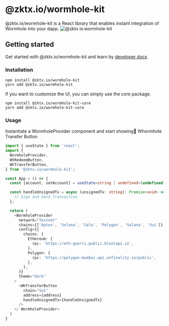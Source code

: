 # @zktx.io/wormhole-kit
@zktx.io/wormhole-kit is a React library that enables instant integration of Wormhole into your dapp.
![@zktx io:wormhole-kit](https://github.com/zktx-io/wormhole-kit-monorepo/assets/57783762/71b9694d-5225-4489-acc4-56b195db108a)
## Getting started
Get started with @zktx.io/wormhole-kit and learn by [developer docs](https://docs.zktx.io/)
### Installation
```
npm install @zktx.io/wormhole-kit
yarn add @zktx.io/wormhole-kit
```
If you want to customize the UI, you can simply use the core package.
```
npm install @zktx.io/wormhole-kit-core
yarn add @zktx.io/wormhole-kit-core
```
### Usage
Instantiate a WormholeProvider component and start showing Whormhole Transfer Button
```typescript
import { useState } from 'react';
import {
  WormholeProvider,
  WhRedeemButton,
  WhTransferButton,
} from '@zktx.io/wormhole-kit';

const App = () => {
  const [account, setAccount] = useState<string | undefined>(undefined);

  const handleUnsignedTx = async (unsignedTx: string): Promise<void> => {
    // Sign and Send Transaction
  };

  return (
    <WormholeProvider
      network="Testnet"
      chains={['Aptos', 'Solana', 'Celo', 'Polygon', 'Solana', 'Sui']}
      config={{
        chains: {
          Ethereum: {
            rpc: 'https://eth-goerli.public.blastapi.io',
          },
          Polygon: {
            rpc: 'https://polygon-mumbai.api.onfinality.io/public',
          },
        },
      }}
      theme="dark"
    >
      <WhTransferButton
        chain="Sui"
        address={address}
        handleUnsignedTx={handleUnsignedTx}
      />
    </ WormholeProvider>
  )
}
```
